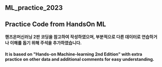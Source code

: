 ## ML_practice_2023
## Practice Code from HandsOn ML
#### 핸즈온머신러닝 2판 코딩을 참고하여 작성하였으며, 부분적으로 다른 데이터로 연습하거나 이해를 돕기 위해 주석을 추가하였습니다.
#### It is based on "Hands-on Machine-learning 2nd Edition" with extra practice on other data and additional comments for easy understanding.
